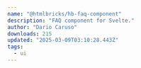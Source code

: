 ```yaml
---
name: "@htmlbricks/hb-faq-component"
description: "FAQ component for Svelte."
author: "Dario Caruso"
downloads: 215
updated: "2025-03-09T03:10:28.443Z"
tags: 
  - ui
---
```

